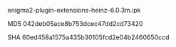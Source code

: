 enigma2-plugin-extensions-heinz-6.0.3m.ipk

MD5 042deb05ace8b753dcec47dd2cd73420

SHA 60ed458a1575a435b30105fcd2e04b2460650ccd
